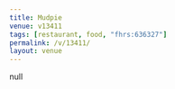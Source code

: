```yaml
---
title: Mudpie
venue: v13411
tags: [restaurant, food, "fhrs:636327"]
permalink: /v/13411/
layout: venue
---
```

null